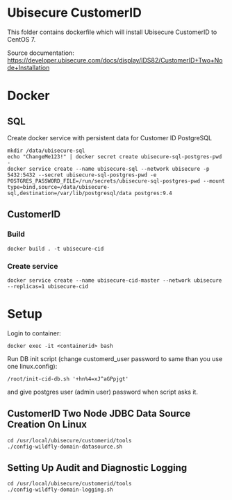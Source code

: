 # Ubisecure CustomerID
This folder contains dockerfile which will install Ubisecure CustomerID to CentOS 7.

Source documentation:
https://developer.ubisecure.com/docs/display/IDS82/CustomerID+Two+Node+Installation

# Docker
## SQL
Create docker service with persistent data for Customer ID PostgreSQL
```
mkdir /data/ubisecure-sql
echo "ChangeMe123!" | docker secret create ubisecure-sql-postgres-pwd -
docker service create --name ubisecure-sql --network ubisecure -p 5432:5432 --secret ubisecure-sql-postgres-pwd -e POSTGRES_PASSWORD_FILE=/run/secrets/ubisecure-sql-postgres-pwd --mount type=bind,source=/data/ubisecure-sql,destination=/var/lib/postgresql/data postgres:9.4
```

## CustomerID
### Build
```
docker build . -t ubisecure-cid
``` 

### Create service
```
docker service create --name ubisecure-cid-master --network ubisecure --replicas=1 ubisecure-cid
```

# Setup
Login to container:
``` 
docker exec -it <containerid> bash
``` 

Run DB init script (change customerd_user password to same than you use one linux.config):
```
/root/init-cid-db.sh '+hn%4=xJ^aGPpjgt'
```
and give postgres user (admin user) password when script asks it.


## CustomerID Two Node JDBC Data Source Creation On Linux
```
cd /usr/local/ubisecure/customerid/tools
./config-wildfly-domain-datasource.sh
```

## Setting Up Audit and Diagnostic Logging
```
cd /usr/local/ubisecure/customerid/tools
./config-wildfly-domain-logging.sh
```